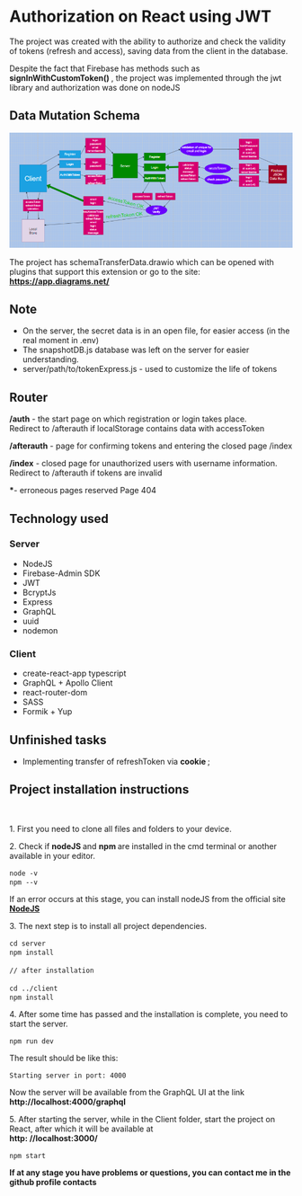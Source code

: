 # Authorization on React using JWT

<p> The project was created with the ability to authorize and check the validity of tokens (refresh and access), saving data from the client in the database. </p>
<p> Despite the fact that Firebase has methods such as <b> signInWithCustomToken() </b>, the project was implemented through the jwt library and authorization was done on nodeJS </p>

## Data Mutation Schema

<img alt="schema" src="./snapshotData.PNG">

<p>
The project has schemaTransferData.drawio which can be opened with plugins that support this extension or go to the site:
<a href="https://app.diagrams.net/"><b>https://app.diagrams.net/</b></a></p>

## Note

- On the server, the secret data is in an open file, for easier access (in the real moment in .env)
- The snapshotDB.js database was left on the server for easier understanding.
- server/path/to/tokenExpress.js - used to customize the life of tokens

## Router

<p><b>/auth</b> - the start page on which registration or login takes place.<br/>
Redirect to /afterauth if localStorage contains data with accessToken</p>
<p><b>/afterauth</b> - page for confirming tokens and entering the closed page /index</p>
<p><b>/index</b> - closed page for unauthorized users with username information.<br/>
Redirect to /afterauth if tokens are invalid </p>
<p><b>*</b>- erroneous pages reserved Page 404 </p>

## Technology used

### Server

- NodeJS
- Firebase-Admin SDK
- JWT
- BcryptJs
- Express
- GraphQL
- uuid
- nodemon

### Client

- create-react-app typescript
- GraphQL + Apollo Client
- react-router-dom
- SASS
- Formik + Yup

## Unfinished tasks

- Implementing transfer of refreshToken via <b> cookie </b>;

## Project installation instructions

<br/>
<p>
    1. First you need to clone all files and folders to your device.
</p>
<p>
    2. Check if <b> nodeJS </b> and <b> npm </b> are installed in the cmd terminal or another available in your editor.
</p>

```
node -v
npm --v
```

<p> If an error occurs at this stage, you can install nodeJS from the official site <a href="https://nodejs.org/en/"> <b> NodeJS </b> </a> </p>

<p>
3. The next step is to install all project dependencies.
</p>

```
cd server
npm install

// after installation

cd ../client
npm install
```

<p>4. After some time has passed and the installation is complete, you need to start the server.</p>

```
npm run dev
```

The result should be like this:

```
Starting server in port: 4000
```

<p>
Now the server will be available from the GraphQL UI at the link <b>http://localhost:4000/graphql</b>
</p>

<p> 5. After starting the server, while in the Client folder, start the project on React, after which it will be available at <br/><b>http: //localhost:3000/</b></p>

```
npm start
```

<p><b>
If at any stage you have problems or questions, you can contact me in the github profile contacts
</b></p>
